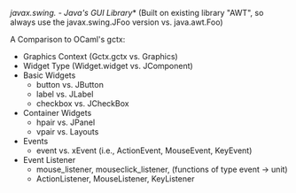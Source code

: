 **javax.swing.* - Java's GUI Library**
(Built on existing library "AWT", so always use the javax.swing.JFoo version vs. java.awt.Foo)

A Comparison to OCaml's gctx:
- Graphics Context (Gctx.gctx vs. Graphics)
- Widget Type (Widget.widget vs. JComponent)
- Basic Widgets
	- button vs. JButton
	- label vs. JLabel
	- checkbox vs. JCheckBox
- Container Widgets
	- hpair vs. JPanel
	- vpair vs. Layouts
- Events
	- event vs. xEvent (i.e., ActionEvent, MouseEvent, KeyEvent)
- Event Listener
	- mouse_listener, mouseclick_listener, (functions of type event -> unit)
	- ActionListener, MouseListener, KeyListener

